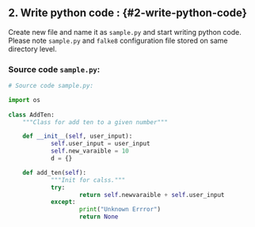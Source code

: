 <!--- @file
  2 write python code.md for Python Development Process and Coding Specification

  Copyright (c) 2019, Intel Corporation. All rights reserved.<BR>

  Redistribution and use in source (original document form) and 'compiled'
  forms (converted to PDF, epub, HTML and other formats) with or without
  modification, are permitted provided that the following conditions are met:

  1) Redistributions of source code (original document form) must retain the
     above copyright notice, this list of conditions and the following
     disclaimer as the first lines of this file unmodified.

  2) Redistributions in compiled form (transformed to other DTDs, converted to
     PDF, epub, HTML and other formats) must reproduce the above copyright
     notice, this list of conditions and the following disclaimer in the
     documentation and/or other materials provided with the distribution.

  THIS DOCUMENTATION IS PROVIDED BY TIANOCORE PROJECT "AS IS" AND ANY EXPRESS OR
  IMPLIED WARRANTIES, INCLUDING, BUT NOT LIMITED TO, THE IMPLIED WARRANTIES OF
  MERCHANTABILITY AND FITNESS FOR A PARTICULAR PURPOSE ARE DISCLAIMED. IN NO
  EVENT SHALL TIANOCORE PROJECT  BE LIABLE FOR ANY DIRECT, INDIRECT, INCIDENTAL,
  SPECIAL, EXEMPLARY, OR CONSEQUENTIAL DAMAGES (INCLUDING, BUT NOT LIMITED TO,
  PROCUREMENT OF SUBSTITUTE GOODS OR SERVICES; LOSS OF USE, DATA, OR PROFITS;
  OR BUSINESS INTERRUPTION) HOWEVER CAUSED AND ON ANY THEORY OF LIABILITY,
  WHETHER IN CONTRACT, STRICT LIABILITY, OR TORT (INCLUDING NEGLIGENCE OR
  OTHERWISE) ARISING IN ANY WAY OUT OF THE USE OF THIS DOCUMENTATION, EVEN IF
  ADVISED OF THE POSSIBILITY OF SUCH DAMAGE.

-->

## 2\. Write python code : {#2-write-python-code}


Create new file and name it as `sample.py` and start writing python code. 
Please note `sample.py` and `falke8` configuration file stored on same directory level.


### Source code `sample.py`:



```python
# Source code sample.py:

import os
        
class AddTen:
    """Class for add ten to a given number"""

    def __init__(self, user_input):
            self.user_input = user_input
            self.new_varaible = 10
            d = {}

    def add_ten(self):
            """Init for calss."""
            try:
                    return self.newvaraible + self.user_input
            except:
                    print("Unknown Errror")
                    return None

```

